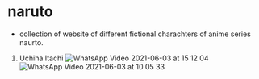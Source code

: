 # naruto
* collection of website of different fictional charachters of anime series naurto.
1. Uchiha Itachi
![WhatsApp Video 2021-06-03 at 15 12 04](https://user-images.githubusercontent.com/63045639/120624831-b49c5600-c47e-11eb-9ba6-36bf674dd2d2.gif)
![WhatsApp Video 2021-06-03 at 10 05 33](https://user-images.githubusercontent.com/63045639/120624861-bcf49100-c47e-11eb-8a2d-999c6afb14c0.gif)

